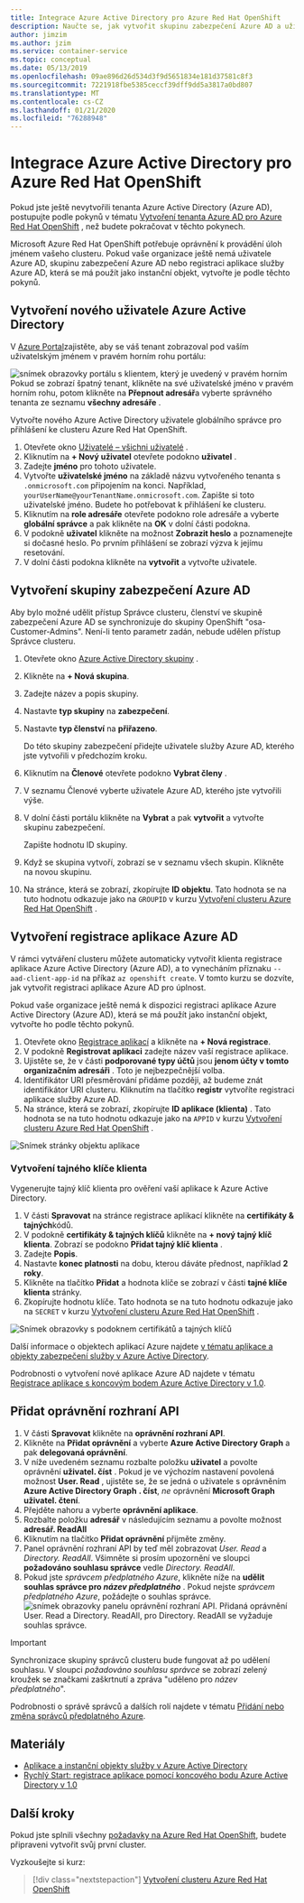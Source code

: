 ```yaml
---
title: Integrace Azure Active Directory pro Azure Red Hat OpenShift
description: Naučte se, jak vytvořit skupinu zabezpečení Azure AD a uživatele pro testování aplikací v clusteru Microsoft Azure Red Hat OpenShift.
author: jimzim
ms.author: jzim
ms.service: container-service
ms.topic: conceptual
ms.date: 05/13/2019
ms.openlocfilehash: 09ae896d26d534d3f9d5651834e181d37581c8f3
ms.sourcegitcommit: 7221918fbe5385ceccf39dff9dd5a3817a0bd807
ms.translationtype: MT
ms.contentlocale: cs-CZ
ms.lasthandoff: 01/21/2020
ms.locfileid: "76288948"
---
```

# <a name="azure-active-directory-integration-for-azure-red-hat-openshift"></a>Integrace Azure Active Directory pro Azure Red Hat OpenShift

Pokud jste ještě nevytvořili tenanta Azure Active Directory (Azure AD), postupujte podle pokynů v tématu [Vytvoření tenanta Azure AD pro Azure Red Hat OpenShift](howto-create-tenant.md) , než budete pokračovat v těchto pokynech.

Microsoft Azure Red Hat OpenShift potřebuje oprávnění k provádění úloh jménem vašeho clusteru. Pokud vaše organizace ještě nemá uživatele Azure AD, skupinu zabezpečení Azure AD nebo registraci aplikace služby Azure AD, která se má použít jako instanční objekt, vytvořte je podle těchto pokynů.

## <a name="create-a-new-azure-active-directory-user"></a>Vytvoření nového uživatele Azure Active Directory

V [Azure Portal](https://portal.azure.com)zajistěte, aby se váš tenant zobrazoval pod vaším uživatelským jménem v pravém horním rohu portálu:

![snímek obrazovky portálu s klientem, který je uvedený v pravém horním](./media/howto-create-tenant/tenant-callout.png) Pokud se zobrazí špatný tenant, klikněte na své uživatelské jméno v pravém horním rohu, potom klikněte na **Přepnout adresář**a vyberte správného tenanta ze seznamu **všechny adresáře** .

Vytvořte nového Azure Active Directory uživatele globálního správce pro přihlášení ke clusteru Azure Red Hat OpenShift.

1. Otevřete okno [Uživatelé – všichni uživatelé](https://portal.azure.com/#blade/Microsoft_AAD_IAM/UsersManagementMenuBlade/AllUsers) .
2. Kliknutím na **+ Nový uživatel** otevřete podokno **uživatel** .
3. Zadejte **jméno** pro tohoto uživatele.
4. Vytvořte **uživatelské jméno** na základě názvu vytvořeného tenanta s `.onmicrosoft.com` připojením na konci. Například, `yourUserName@yourTenantName.onmicrosoft.com`. Zapište si toto uživatelské jméno. Budete ho potřebovat k přihlášení ke clusteru.
5. Kliknutím na **role adresáře** otevřete podokno role adresáře a vyberte **globální správce** a pak klikněte na **OK** v dolní části podokna.
6. V podokně **uživatel** klikněte na možnost **Zobrazit heslo** a poznamenejte si dočasné heslo. Po prvním přihlášení se zobrazí výzva k jejímu resetování.
7. V dolní části podokna klikněte na **vytvořit** a vytvořte uživatele.

## <a name="create-an-azure-ad-security-group"></a>Vytvoření skupiny zabezpečení Azure AD

Aby bylo možné udělit přístup Správce clusteru, členství ve skupině zabezpečení Azure AD se synchronizuje do skupiny OpenShift "osa-Customer-Admins". Není-li tento parametr zadán, nebude udělen přístup Správce clusteru.

1. Otevřete okno [Azure Active Directory skupiny](https://portal.azure.com/#blade/Microsoft_AAD_IAM/GroupsManagementMenuBlade/AllGroups) .
2. Klikněte na **+ Nová skupina**.
3. Zadejte název a popis skupiny.
4. Nastavte **typ skupiny** na **zabezpečení**.
5. Nastavte **typ členství** na **přiřazeno**.

    Do této skupiny zabezpečení přidejte uživatele služby Azure AD, kterého jste vytvořili v předchozím kroku.

6. Kliknutím na **Členové** otevřete podokno **Vybrat členy** .
7. V seznamu Členové vyberte uživatele Azure AD, kterého jste vytvořili výše.
8. V dolní části portálu klikněte na **Vybrat** a pak **vytvořit** a vytvořte skupinu zabezpečení.

    Zapište hodnotu ID skupiny.

9. Když se skupina vytvoří, zobrazí se v seznamu všech skupin. Klikněte na novou skupinu.
10. Na stránce, která se zobrazí, zkopírujte **ID objektu**. Tato hodnota se na tuto hodnotu odkazuje jako na `GROUPID` v kurzu [Vytvoření clusteru Azure Red Hat OpenShift](tutorial-create-cluster.md) .

## <a name="create-an-azure-ad-app-registration"></a>Vytvoření registrace aplikace Azure AD

V rámci vytváření clusteru můžete automaticky vytvořit klienta registrace aplikace Azure Active Directory (Azure AD), a to vynecháním příznaku `--aad-client-app-id` na příkaz `az openshift create`. V tomto kurzu se dozvíte, jak vytvořit registraci aplikace Azure AD pro úplnost.

Pokud vaše organizace ještě nemá k dispozici registraci aplikace Azure Active Directory (Azure AD), která se má použít jako instanční objekt, vytvořte ho podle těchto pokynů.

1. Otevřete okno [Registrace aplikací](https://portal.azure.com/#blade/Microsoft_AAD_IAM/ActiveDirectoryMenuBlade/RegisteredAppsPreview) a klikněte na **+ Nová registrace**.
2. V podokně **Registrovat aplikaci** zadejte název vaší registrace aplikace.
3. Ujistěte se, že v části **podporované typy účtů** jsou **jenom účty v tomto organizačním adresáři** . Toto je nejbezpečnější volba.
4. Identifikátor URI přesměrování přidáme později, až budeme znát identifikátor URI clusteru. Kliknutím na tlačítko **registr** vytvoříte registraci aplikace služby Azure AD.
5. Na stránce, která se zobrazí, zkopírujte **ID aplikace (klienta)** . Tato hodnota se na tuto hodnotu odkazuje jako na `APPID` v kurzu [Vytvoření clusteru Azure Red Hat OpenShift](tutorial-create-cluster.md) .

![Snímek stránky objektu aplikace](./media/howto-create-tenant/get-app-id.png)

### <a name="create-a-client-secret"></a>Vytvoření tajného klíče klienta

Vygenerujte tajný klíč klienta pro ověření vaší aplikace k Azure Active Directory.

1. V části **Spravovat** na stránce registrace aplikací klikněte na **certifikáty & tajných**kódů.
2. V podokně **certifikáty & tajných klíčů** klikněte na **+ nový tajný klíč klienta**.  Zobrazí se podokno **Přidat tajný klíč klienta** .
3. Zadejte **Popis**.
4. Nastavte **konec platnosti** na dobu, kterou dáváte přednost, například **2 roky**.
5. Klikněte na tlačítko **Přidat** a hodnota klíče se zobrazí v části **tajné klíče klienta** stránky.
6. Zkopírujte hodnotu klíče. Tato hodnota se na tuto hodnotu odkazuje jako na `SECRET` v kurzu [Vytvoření clusteru Azure Red Hat OpenShift](tutorial-create-cluster.md) .

![Snímek obrazovky s podoknem certifikátů a tajných klíčů](./media/howto-create-tenant/create-key.png)

Další informace o objektech aplikací Azure najdete [v tématu aplikace a objekty zabezpečení služby v Azure Active Directory](https://docs.microsoft.com/azure/active-directory/develop/app-objects-and-service-principals).

Podrobnosti o vytvoření nové aplikace Azure AD najdete v tématu [Registrace aplikace s koncovým bodem Azure Active Directory v 1.0](https://docs.microsoft.com/azure/active-directory/develop/quickstart-v1-add-azure-ad-app).

## <a name="add-api-permissions"></a>Přidat oprávnění rozhraní API

1. V části **Spravovat** klikněte na **oprávnění rozhraní API**.
2. Klikněte na **Přidat oprávnění** a vyberte **Azure Active Directory Graph** a pak **delegovaná oprávnění**. 
3. V níže uvedeném seznamu rozbalte položku **uživatel** a povolte oprávnění **uživatel. číst** . Pokud je ve výchozím nastavení povolená možnost **User. Read** , ujistěte se, že se jedná o uživatele s oprávněním **Azure Active Directory Graph** **. číst**, *ne* oprávnění **Microsoft Graph** **uživatel. čtení**.
4. Přejděte nahoru a vyberte **oprávnění aplikace**.
5. Rozbalte položku **adresář** v následujícím seznamu a povolte možnost **adresář. ReadAll**
6. Kliknutím na tlačítko **Přidat oprávnění** přijměte změny.
7. Panel oprávnění rozhraní API by teď měl zobrazovat *User. Read* a *Directory. ReadAll*. Všimněte si prosím upozornění ve sloupci **požadováno souhlasu správce** vedle *Directory. ReadAll*.
8. Pokud jste *správcem předplatného Azure*, klikněte níže na **udělit souhlas správce pro *název předplatného***  . Pokud nejste *správcem předplatného Azure*, požádejte o souhlas správce.
![snímek obrazovky panelu oprávnění rozhraní API. Přidaná oprávnění User. Read a Directory. ReadAll, pro Directory. ReadAll se vyžaduje souhlas správce.](./media/howto-aad-app-configuration/permissions-required.png)

> [!IMPORTANT]
> Synchronizace skupiny správců clusteru bude fungovat až po udělení souhlasu. V sloupci *požadováno souhlasu správce* se zobrazí zelený kroužek se značkami zaškrtnutí a zpráva "uděleno pro *název předplatného*".

Podrobnosti o správě správců a dalších rolí najdete v tématu [Přidání nebo změna správců předplatného Azure](https://docs.microsoft.com/azure/billing/billing-add-change-azure-subscription-administrator).

## <a name="resources"></a>Materiály

* [Aplikace a instanční objekty služby v Azure Active Directory](https://docs.microsoft.com/azure/active-directory/develop/app-objects-and-service-principals)
* [Rychlý Start: registrace aplikace pomocí koncového bodu Azure Active Directory v 1.0](https://docs.microsoft.com/azure/active-directory/develop/quickstart-v1-add-azure-ad-app)

## <a name="next-steps"></a>Další kroky

Pokud jste splnili všechny [požadavky na Azure Red Hat OpenShift](howto-setup-environment.md), budete připraveni vytvořit svůj první cluster.

Vyzkoušejte si kurz:
> [!div class="nextstepaction"]
> [Vytvoření clusteru Azure Red Hat OpenShift](tutorial-create-cluster.md)
